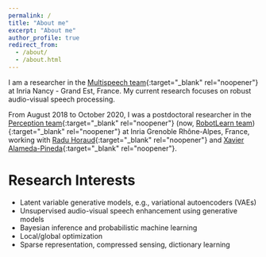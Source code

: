 ```yaml
---
permalink: /
title: "About me"
excerpt: "About me"
author_profile: true
redirect_from: 
  - /about/
  - /about.html
---
```


I am a researcher in the [Multispeech team](https://team.inria.fr/multispeech/){:target="_blank" rel="noopener"} at Inria Nancy - Grand Est, France. My current research focuses on robust audio-visual speech processing.

From August 2018 to October 2020, I was a postdoctoral researcher in the [Perception team](https://team.inria.fr/perception/){:target="_blank" rel="noopener"} (now, [RobotLearn team](https://team.inria.fr/robotlearn/)){:target="_blank" rel="noopener"} at Inria Grenoble Rhône-Alpes, France, working with [Radu Horaud](https://team.inria.fr/perception/team-members/radu-patrice-horaud/){:target="_blank" rel="noopener"} and [Xavier Alameda-Pineda](http://xavirema.eu/){:target="_blank" rel="noopener"}. 

Research Interests
======
* Latent variable generative models, e.g., variational autoencoders (VAEs)
* Unsupervised audio-visual speech enhancement using generative models
* Bayesian inference and probabilistic machine learning
* Local/global optimization
* Sparse representation, compressed sensing, dictionary learning
